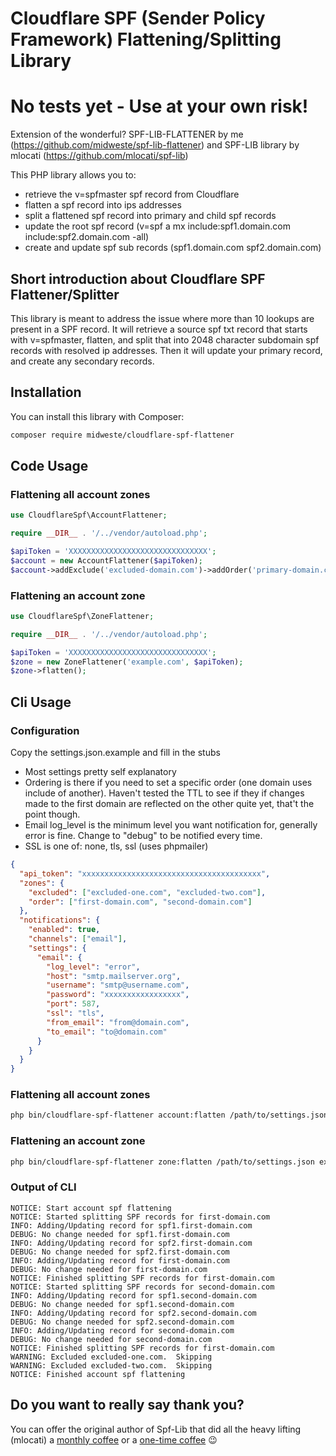 # Cloudflare SPF (Sender Policy Framework) Flattening/Splitting Library

# No tests yet - Use at your own risk!

Extension of the wonderful? SPF-LIB-FLATTENER by me (https://github.com/midweste/spf-lib-flattener) and SPF-LIB library by mlocati (https://github.com/mlocati/spf-lib)

This PHP library allows you to:

- retrieve the v=spfmaster spf record from Cloudflare
- flatten a spf record into ips addresses
- split a flattened spf record into primary and child spf records
- update the root spf record (v=spf a mx include:spf1.domain.com include:spf2.domain.com -all)
- create and update spf sub records (spf1.domain.com spf2.domain.com)

## Short introduction about Cloudflare SPF Flattener/Splitter

This library is meant to address the issue where more than 10 lookups are present in a SPF record. It will retrieve a source spf txt record that starts with v=spfmaster, flatten, and split that into 2048 character subdomain spf records with resolved ip addresses. Then it will update your primary record, and create any secondary records.

## Installation

You can install this library with Composer:

```sh
composer require midweste/cloudflare-spf-flattener
```

## Code Usage

### Flattening all account zones

```php
use CloudflareSpf\AccountFlattener;

require __DIR__ . '/../vendor/autoload.php';

$apiToken = 'XXXXXXXXXXXXXXXXXXXXXXXXXXXXXXX';
$account = new AccountFlattener($apiToken);
$account->addExclude('excluded-domain.com')->addOrder('primary-domain.com')->flatten();

```

### Flattening an account zone

```php
use CloudflareSpf\ZoneFlattener;

require __DIR__ . '/../vendor/autoload.php';

$apiToken = 'XXXXXXXXXXXXXXXXXXXXXXXXXXXXXXX';
$zone = new ZoneFlattener('example.com', $apiToken);
$zone->flatten();

```

## Cli Usage

### Configuration

Copy the settings.json.example and fill in the stubs

- Most settings pretty self explanatory
- Ordering is there if you need to set a specific order (one domain uses include of another). Haven't tested the TTL to see if they if changes made to the first domain are reflected on the other quite yet, that't the point though.
- Email log_level is the minimum level you want notification for, generally error is fine. Change to "debug" to be notified every time.
- SSL is one of: none, tls, ssl (uses phpmailer)

```json
{
  "api_token": "xxxxxxxxxxxxxxxxxxxxxxxxxxxxxxxxxxxxxxxx",
  "zones": {
    "excluded": ["excluded-one.com", "excluded-two.com"],
    "order": ["first-domain.com", "second-domain.com"]
  },
  "notifications": {
    "enabled": true,
    "channels": ["email"],
    "settings": {
      "email": {
        "log_level": "error",
        "host": "smtp.mailserver.org",
        "username": "smtp@username.com",
        "password": "xxxxxxxxxxxxxxxxx",
        "port": 587,
        "ssl": "tls",
        "from_email": "from@domain.com",
        "to_email": "to@domain.com"
      }
    }
  }
}
```

### Flattening all account zones

```bash
php bin/cloudflare-spf-flattener account:flatten /path/to/settings.json
```

### Flattening an account zone

```bash
php bin/cloudflare-spf-flattener zone:flatten /path/to/settings.json example.com
```

### Output of CLI

```
NOTICE: Start account spf flattening
NOTICE: Started splitting SPF records for first-domain.com
INFO: Adding/Updating record for spf1.first-domain.com
DEBUG: No change needed for spf1.first-domain.com
INFO: Adding/Updating record for spf2.first-domain.com
DEBUG: No change needed for spf2.first-domain.com
INFO: Adding/Updating record for first-domain.com
DEBUG: No change needed for first-domain.com
NOTICE: Finished splitting SPF records for first-domain.com
NOTICE: Started splitting SPF records for second-domain.com
INFO: Adding/Updating record for spf1.second-domain.com
DEBUG: No change needed for spf1.second-domain.com
INFO: Adding/Updating record for spf2.second-domain.com
DEBUG: No change needed for spf2.second-domain.com
INFO: Adding/Updating record for second-domain.com
DEBUG: No change needed for second-domain.com
NOTICE: Finished splitting SPF records for first-domain.com
WARNING: Excluded excluded-one.com.  Skipping
WARNING: Excluded excluded-two.com.  Skipping
NOTICE: Finished account spf flattening
```

## Do you want to really say thank you?

You can offer the original author of Spf-Lib that did all the heavy lifting (mlocati) a [monthly coffee](https://github.com/sponsors/mlocati) or a [one-time coffee](https://paypal.me/mlocati) :wink:
